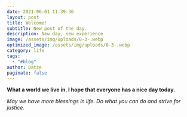 ```yaml
---
date: 2021-06-01 11:39:36
layout: post
title: Welcome!
subtitle: New post of the day.
description: New day, new experience
image: /assets/img/uploads/0-3-.webp
optimized_image: /assets/img/uploads/0-3-.webp
category: life
tags:
  - "#blog"
author: Datze
paginate: false
---
```

**What a world we live in. I hope that everyone has a nice day today.** 

*May we have more blessings in life. Do what you can do and strive for justice.*